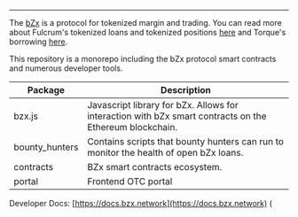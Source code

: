 
---

The [bZx](https://bzx.network) is a protocol for tokenized margin and trading. You can read more about Fulcrum's tokenized loans and tokenized positions [here](https://bzx.network/blog/introducing-fulcrum-tokenized-margin-made-dead-simple) and Torque's borrowing [here](https://bzx.network/blog/introducing-torque-borrowing-made-simple). 

This repository is a monorepo including the bZx protocol smart contracts and numerous developer tools.

| Package | Description |
|---------|-------------|
| bzx.js | Javascript library for bZx. Allows for interaction with bZx smart contracts on the Ethereum blockchain. |
| bounty_hunters | Contains scripts that bounty hunters can run to monitor the health of open bZx loans. |
| contracts | BZx smart contracts ecosystem. |
| portal | Frontend OTC portal |

Developer Docs: [https://docs.bzx.network](https://docs.bzx.network)
(
